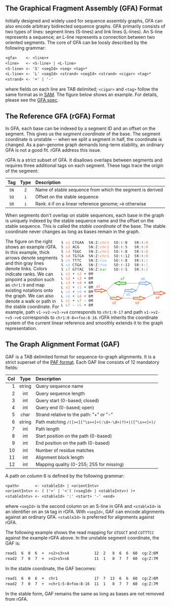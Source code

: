 ## The Graphical Fragment Assembly (GFA) Format

Initially designed and widely used for sequence assembly graphs, GFA can also
encode arbitrary bidirected sequence graphs. GFA primarily consists of two
types of lines: segment lines (S-lines) and link lines (L-lines). An S-line
represents a sequence; an L-line represents a connection between two oriented
segments. The core of GFA can be loosly described by the following grammar:

```txt
<gfa>    <- <line>+
<line>   <- <S-line> | <L-line>
<S-line> <- 'S' <segId> <seq> <tag>*
<L-line> <- 'L' <segId> <strand> <segId> <strand> <cigar> <tag>*
<strand> <- '+' | '-'
```

where fields on each line are TAB delimited; `<cigar>` and `<tag>` follow the
same format as in [SAM][sam]. The figure below shows an example. For details,
please see the [GFA spec][gfa1].

## The Reference GFA (rGFA) Format

In GFA, each base can be indexed by a segment ID and an offset on the segment.
This gives us the *segment coordinate* of the base. The segment coordinate is
unstable -- when we split a segment in half, the coordinate is changed. As a
pan-genome graph demands long-term stability, an ordinary GFA is not a good
fit. rGFA address this issue.

rGFA is a strict subset of GFA. It disallows overlaps between segments and
requires three additional tags on each segment. These tags trace the origin of
the segment:

|Tag |Type|Description|
|:--:|:--:|:----------|
|`SN`|`Z` |Name of stable sequence from which the segment is derived|
|`SO`|`i` |Offset on the stable sequence|
|`SR`|`i` |Rank. `0` if on a linear reference genome; `>0` otherwise|

When segments don't overlap on stable sequences, each base in the graph is
uniquely indexed by the stable sequence name and the offset on the stable
sequence. This is called the *stable coordinate* of the base. The stable
coordinate never changes as long as bases remain in the graph.

<img align="right" width="334" src="example1.png"/>

The figure on the right shows an example rGFA. In this example, thick arrows
denote segments and thin gray lines denote links. Colors indicate ranks.
We can pinpoint a postion such as `chr1:9` and map existing notations onto the
graph. We can also denote a walk or path in the stable coordinate. For example,
path `v1->v2->v3->v4` corresponds to `chr1:0-17` and path `v1->v2->v5->v6`
corresponds to `chr1:0-8=>foo:8-16`. rGFA inherits the coordinate system of the
current linear reference and smoothly extends it to the graph representation.

## The Graph Alignment Format (GAF)

GAF is a TAB delimited format for sequence-to-graph alignments. It is a strict
superset of the [PAF format][paf]. Each GAF line consists of 12 mandatory
fields:

|Col|Type  |Description|
|--:|:----:|:----------|
|1  |string|Query sequence name|
|2  |int   |Query sequence length|
|3  |int   |Query start (0-based; closed)|
|4  |int   |Query end (0-based; open)|
|5  |char  |Strand relative to the path: "+" or "-"|
|6  |string|Path matching `/([><][^\s><]+(:\d+-\d+)?)+\|([^\s><]+)/`|
|7  |int   |Path length|
|8  |int   |Start position on the path (0-based)|
|9  |int   |End position on the path (0-based)|
|10 |int   |Number of residue matches|
|11 |int   |Alignment block length|
|12 |int   |Mapping quality (0-255; 255 for missing)|

A path on column 6 is defined by the following grammar:
```txt
<path>       <- <stableId> | <orientIntv>
<orientIntv> <- ( ('>' | '<') (<segId> | <stableIntv>) )+
<stableIntv> <- <stableId> ':' <start> '-' <end>
```
where `<segId>` is the second column on an S-line in GFA and `<stableId>` is an
identifier on an `SN` tag in rGFA. With `<segId>`, GAF can encode alignments
against an ordinary GFA. `<stableId>` is preferred for alignments against rGFA.

The following example shows the read mapping for `GTGGCT` and `CGTTTCC` against
the example rGFA above. In the unstable segment coordinate, the GAF is:
```txt
read1  6  0  6  +  >s2>s3>s4           12  2   8  6  6  60  cg:Z:6M
read2  7  0  7  +  >s2>s5>s6           11  1   8  7  7  60  cg:Z:7M
```
In the stable coordinate, the GAF becomes:
```txt
read1  6  0  6  +  chr1                17  7  13  6  6  60  cg:Z:6M
read2  7  0  7  +  >chr1:5-8>foo:8-16  11  1   8  7  7  60  cg:Z:7M
```
In the stable form, GAF remains the same as long as bases are not removed from
rGFA.

[sam]: https://en.wikipedia.org/wiki/SAM_(file_format)
[gfa1]: https://github.com/GFA-spec/GFA-spec/blob/master/GFA1.md
[paf]: https://github.com/lh3/miniasm/blob/master/PAF.md
